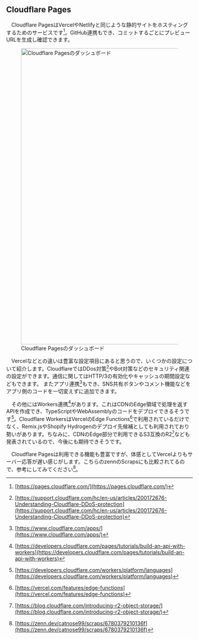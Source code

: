 ## Cloudflare Pages
　Cloudflare PagesはVercelやNetlifyと同じような静的サイトをホスティングするためのサービスです[^cloudflare_pages]。GitHub連携もでき、コミットするごとにプレビューURLを生成し確認できます。

<figure>
  <img src='/images/web_changelog_2021/cloudflare_pages/dashboard.png' width='450' height="800" alt='Cloudflare Pagesのダッシュボード' />
  <figcaption>Cloudflare Pagesのダッシュボード</figcaption>
</figure>

　Vercelなどとの違いは豊富な設定項目にあると思うので、いくつかの設定について紹介します。CloudflareではDDos対策[^cloudflare_ddos]やBot対策などのセキュリティ関連の設定ができます。通信に関してはHTTP/3の有効化やキャッシュの期間設定などもできます。 またアプリ連携[^cloudflare_app_integration]もでき、SNS共有ボタンやコメント機能などをアプリ側のコードを一切変えずに追加できます。

　その他にはWorkers連携[^cloudflare_workers_integration]があります。これはCDNのEdge領域で処理を返すAPIを作成でき、TypeScriptやWebAssemblyのコードをデプロイできるそうです[^cloudflare_ts_webassembly]。Cloudflare WorkersはVercelのEdge Functions[^vercel_edge_function]で利用されているだけでなく、Remix.jsやShopify Hydrogenのデプロイ先候補としても利用されており勢いがあります。ちなみに、CDNのEdge部分で利用できるS3互換のR2[^cloudflare_r2]なども発表されているので、今後にも期待できそうです。

　Cloudflare Pagesは利用できる機能も豊富ですが、体感としてVercelよりもサーバー応答が遅い感じがします。こちらのzennのScrapsにも比較されてるので、参考にしてみてください[^cloudflare_pages_response]。

[^cloudflare_pages]: [https://pages.cloudflare.com/](https://pages.cloudflare.com/)
[^cloudflare_ddos]: [https://support.cloudflare.com/hc/en-us/articles/200172676-Understanding-Cloudflare-DDoS-protection](https://support.cloudflare.com/hc/en-us/articles/200172676-Understanding-Cloudflare-DDoS-protection)
[^cloudflare_app_integration]: [https://www.cloudflare.com/apps/](https://www.cloudflare.com/apps/)
[^cloudflare_r2]: [https://blog.cloudflare.com/introducing-r2-object-storage/](https://blog.cloudflare.com/introducing-r2-object-storage/)
[^vercel_edge_function]: [https://vercel.com/features/edge-functions](https://vercel.com/features/edge-functions)
[^cloudflare_ts_webassembly]: [https://developers.cloudflare.com/workers/platform/languages](https://developers.cloudflare.com/workers/platform/languages)
[^cloudflare_workers_integration]: [https://developers.cloudflare.com/pages/tutorials/build-an-api-with-workers](https://developers.cloudflare.com/pages/tutorials/build-an-api-with-workers)
[^cloudflare_pages_response]: [https://zenn.dev/catnose99/scraps/6780379210136f](https://zenn.dev/catnose99/scraps/6780379210136f)
